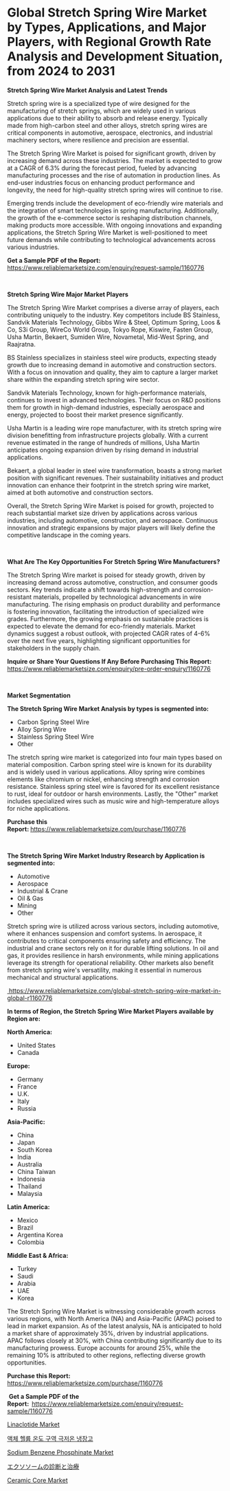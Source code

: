 <p><h1>Global Stretch Spring Wire Market by Types, Applications, and Major Players, with Regional Growth Rate Analysis and Development Situation, from 2024 to 2031</h1></p><p><strong>Stretch Spring Wire Market Analysis and Latest Trends</strong></p>
<p><p>Stretch spring wire is a specialized type of wire designed for the manufacturing of stretch springs, which are widely used in various applications due to their ability to absorb and release energy. Typically made from high-carbon steel and other alloys, stretch spring wires are critical components in automotive, aerospace, electronics, and industrial machinery sectors, where resilience and precision are essential.</p><p>The Stretch Spring Wire Market is poised for significant growth, driven by increasing demand across these industries. The market is expected to grow at a CAGR of 6.3% during the forecast period, fueled by advancing manufacturing processes and the rise of automation in production lines. As end-user industries focus on enhancing product performance and longevity, the need for high-quality stretch spring wires will continue to rise.</p><p>Emerging trends include the development of eco-friendly wire materials and the integration of smart technologies in spring manufacturing. Additionally, the growth of the e-commerce sector is reshaping distribution channels, making products more accessible. With ongoing innovations and expanding applications, the Stretch Spring Wire Market is well-positioned to meet future demands while contributing to technological advancements across various industries.</p></p>
<p><strong>Get a Sample PDF of the Report:&nbsp;</strong> <a href="https://www.reliablemarketsize.com/enquiry/request-sample/1160776">https://www.reliablemarketsize.com/enquiry/request-sample/1160776</a></p>
<p>&nbsp;</p>
<p><strong>Stretch Spring Wire Major Market Players</strong></p>
<p><p>The Stretch Spring Wire Market comprises a diverse array of players, each contributing uniquely to the industry. Key competitors include BS Stainless, Sandvik Materials Technology, Gibbs Wire & Steel, Optimum Spring, Loos & Co, S3i Group, WireCo World Group, Tokyo Rope, Kiswire, Fasten Group, Usha Martin, Bekaert, Sumiden Wire, Novametal, Mid-West Spring, and Raajratna.</p><p>BS Stainless specializes in stainless steel wire products, expecting steady growth due to increasing demand in automotive and construction sectors. With a focus on innovation and quality, they aim to capture a larger market share within the expanding stretch spring wire sector.</p><p>Sandvik Materials Technology, known for high-performance materials, continues to invest in advanced technologies. Their focus on R&D positions them for growth in high-demand industries, especially aerospace and energy, projected to boost their market presence significantly.</p><p>Usha Martin is a leading wire rope manufacturer, with its stretch spring wire division benefitting from infrastructure projects globally. With a current revenue estimated in the range of hundreds of millions, Usha Martin anticipates ongoing expansion driven by rising demand in industrial applications.</p><p>Bekaert, a global leader in steel wire transformation, boasts a strong market position with significant revenues. Their sustainability initiatives and product innovation can enhance their footprint in the stretch spring wire market, aimed at both automotive and construction sectors.</p><p>Overall, the Stretch Spring Wire Market is poised for growth, projected to reach substantial market size driven by applications across various industries, including automotive, construction, and aerospace. Continuous innovation and strategic expansions by major players will likely define the competitive landscape in the coming years.</p></p>
<p>&nbsp;</p>
<p><strong>What Are The Key Opportunities For Stretch Spring Wire Manufacturers?</strong></p>
<p><p>The Stretch Spring Wire market is poised for steady growth, driven by increasing demand across automotive, construction, and consumer goods sectors. Key trends indicate a shift towards high-strength and corrosion-resistant materials, propelled by technological advancements in wire manufacturing. The rising emphasis on product durability and performance is fostering innovation, facilitating the introduction of specialized wire grades. Furthermore, the growing emphasis on sustainable practices is expected to elevate the demand for eco-friendly materials. Market dynamics suggest a robust outlook, with projected CAGR rates of 4-6% over the next five years, highlighting significant opportunities for stakeholders in the supply chain.</p></p>
<p><strong>Inquire or Share Your Questions If Any Before Purchasing This Report:</strong> <a href="https://www.reliablemarketsize.com/enquiry/pre-order-enquiry/1160776">https://www.reliablemarketsize.com/enquiry/pre-order-enquiry/1160776</a></p>
<p>&nbsp;</p>
<p><strong>Market Segmentation</strong></p>
<p><strong>The Stretch Spring Wire Market Analysis by types is segmented into:</strong></p>
<p><ul><li>Carbon Spring Steel Wire</li><li>Alloy Spring Wire</li><li>Stainless Spring Steel Wire</li><li>Other</li></ul></p>
<p><p>The stretch spring wire market is categorized into four main types based on material composition. Carbon spring steel wire is known for its durability and is widely used in various applications. Alloy spring wire combines elements like chromium or nickel, enhancing strength and corrosion resistance. Stainless spring steel wire is favored for its excellent resistance to rust, ideal for outdoor or harsh environments. Lastly, the "Other" market includes specialized wires such as music wire and high-temperature alloys for niche applications.</p></p>
<p><strong>Purchase this Report:&nbsp;</strong><a href="https://www.reliablemarketsize.com/purchase/1160776">https://www.reliablemarketsize.com/purchase/1160776</a></p>
<p>&nbsp;</p>
<p><strong>The Stretch Spring Wire Market Industry Research by Application is segmented into:</strong></p>
<p><ul><li>Automotive</li><li>Aerospace</li><li>Industrial & Crane</li><li>Oil & Gas</li><li>Mining</li><li>Other</li></ul></p>
<p><p>Stretch spring wire is utilized across various sectors, including automotive, where it enhances suspension and comfort systems. In aerospace, it contributes to critical components ensuring safety and efficiency. The industrial and crane sectors rely on it for durable lifting solutions. In oil and gas, it provides resilience in harsh environments, while mining applications leverage its strength for operational reliability. Other markets also benefit from stretch spring wire's versatility, making it essential in numerous mechanical and structural applications.</p></p>
<p><a href="https://www.reliablemarketsize.com/global-stretch-spring-wire-market-in-global-r1160776">&nbsp;https://www.reliablemarketsize.com/global-stretch-spring-wire-market-in-global-r1160776</a></p>
<p><strong>In terms of Region, the Stretch Spring Wire Market Players available by Region are:</strong></p>
<p>
    <p> <strong> North America: </strong>
        <ul>
            <li>United States</li>
            <li>Canada</li>
        </ul>
        </p> 
    <p> <strong> Europe: </strong>
        <ul>
            <li>Germany</li>
            <li>France</li>
            <li>U.K.</li>
            <li>Italy</li>
            <li>Russia</li>
        </ul>
        </p> 
    <p> <strong> Asia-Pacific: </strong>
        <ul>
            <li>China</li>
            <li>Japan</li>
            <li>South Korea</li>
            <li>India</li>
            <li>Australia</li>
            <li>China Taiwan</li>
            <li>Indonesia</li>
            <li>Thailand</li>
            <li>Malaysia</li>
        </ul>
        </p> 
    <p> <strong> Latin America: </strong>
        <ul>
            <li>Mexico</li>
            <li>Brazil</li>
            <li>Argentina Korea</li>
            <li>Colombia</li>
        </ul>
        </p> 
    <p> <strong> Middle East & Africa: </strong>
        <ul>
            <li>Turkey</li>
            <li>Saudi</li>
            <li>Arabia</li>
            <li>UAE</li>
            <li>Korea</li>
        </ul>
    </p>
    </p>
<p><p>The Stretch Spring Wire Market is witnessing considerable growth across various regions, with North America (NA) and Asia-Pacific (APAC) poised to lead in market expansion. As of the latest analysis, NA is anticipated to hold a market share of approximately 35%, driven by industrial applications. APAC follows closely at 30%, with China contributing significantly due to its manufacturing prowess. Europe accounts for around 25%, while the remaining 10% is attributed to other regions, reflecting diverse growth opportunities.</p></p>
<p><strong>Purchase this Report: </strong><a href="https://www.reliablemarketsize.com/purchase/1160776">https://www.reliablemarketsize.com/purchase/1160776</a></p>
<p>&nbsp;<strong>Get a Sample PDF of the Report:&nbsp;&nbsp;</strong><a href="https://www.reliablemarketsize.com/enquiry/request-sample/1160776">https://www.reliablemarketsize.com/enquiry/request-sample/1160776</a></p>
<p><strong></strong></p>
<p><p><a href="https://issuu.com/reportprime-2/docs/linaclotide-market-size-2030.pptx_98f69af9ee1222">Linaclotide Market</a></p><p><a href="https://medium.com/@trevervon2023/liquid-helium-temperature-zone-cryogenic-refrigerator-market-%EC%9D%98-%EA%B8%80%EB%A1%9C%EB%B2%8C-%EC%8B%9C%EC%9E%A5-%EA%B0%9C%EC%9A%94%EB%8A%94-%EC%A0%84-%EC%84%B8%EA%B3%84-%EB%B0%8F-%EC%A3%BC%EC%9A%94-%EC%8B%9C%EC%9E%A5%EC%9D%98-%EC%82%B0%EC%97%85%EC%97%90-%EC%98%81%ED%96%A5%EC%9D%84-f4c7255d4271">액체 헬륨 온도 구역 극저온 냉장고</a></p><p><a href="https://issuu.com/reportprime-2/docs/sodium-benzene-phosphinate-market-s_ac2e7a107ba402">Sodium Benzene Phosphinate Market</a></p><p><a href="https://medium.com/@gla8aaroyals/exosome-diagnostic-and-therapeutic-5080ec99850e">エクソソームの診断と治療</a></p><p><a href="https://www.linkedin.com/pulse/ceramic-core-market-evolution-global-trends-regional-dynamics-qn4me?trackingId=jxWW5CzURLuPf%2FWq%2BMtS%2BQ%3D%3D">Ceramic Core Market</a></p></p>